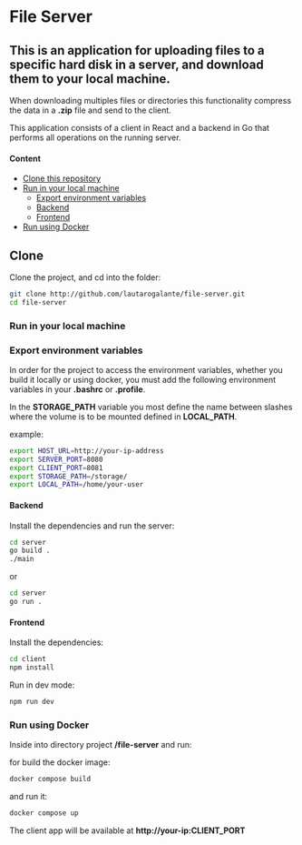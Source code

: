 # File Server

## This is an application for uploading files to a specific hard disk in a server, and download them to your local machine.

When downloading multiples files or directories this functionality compress the data in a **.zip** file and send to the client.

This application consists of a client in React and a backend in Go that performs all operations on the running server.


#### Content

- [Clone this repository](#clone)
- [Run in your local machine](#run-in-your-local-machine)
  - [Export environment variables](#export-environment-variables)
  - [Backend](#backend)
  - [Frontend](#frontend)
- [Run using Docker](#run-using-docker)

## Clone

Clone the project, and cd into the folder:
```bash
git clone http://github.com/lautarogalante/file-server.git
cd file-server
```
### Run in your local machine

### Export environment variables

In order for the project to access the environment variables, whether you build it locally or using docker, you must add the following environment variables in your **.bashrc** or **.profile**.

In the **STORAGE_PATH** variable you most define the name between slashes where the volume is to be mounted
defined in **LOCAL_PATH**.

example: 
```bash 
export HOST_URL=http://your-ip-address
export SERVER_PORT=8080
export CLIENT_PORT=8081
export STORAGE_PATH=/storage/ 
export LOCAL_PATH=/home/your-user
```

#### Backend

Install the dependencies and run the server:
```bash
cd server
go build .
./main
```
  or

```bash
cd server
go run .
```

#### Frontend

Install the dependencies:
```bash
cd client
npm install
```

Run in dev mode:
```bash
npm run dev
```

### Run using Docker
Inside into directory project **/file-server** and run:

for build the docker image:
```bash
docker compose build
```
and run it:
```bash
docker compose up
```

The client app will be available at **http://your-ip:CLIENT_PORT**